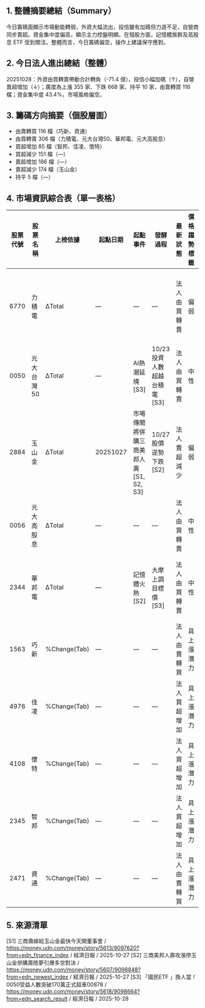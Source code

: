 ## 1. 整體摘要總結（Summary）
今日籌碼面顯示市場動能轉弱，外資大幅流出，投信雖有加碼但力道不足，自營商同步賣超。資金集中度偏高，顯示主力控盤明顯。在個股方面，記憶體族群及高股息 ETF 受到關注。整體而言，今日籌碼偏空，操作上建議保守應對。

## 2. 今日法人進出總結（整體）
20251028：外資由買轉賣帶動合計轉負（-71.4 億），投信小幅加碼（↑），自營賣超增加（↓）；廣度為上漲 355 家、下跌 668 家、持平 10 家，由賣轉買 116 檔；資金集中度 43.4%，市場風格偏空。

## 3. 籌碼方向摘要（個股層面）
- 由賣轉買 116 檔（巧新、資通）
- 由買轉賣 306 檔（力積電、元大台灣50、華邦電、元大高股息）
- 買超增加 85 檔（智邦、佳凌、懷特）
- 買超減少 151 檔（—）
- 賣超增加 186 檔（—）
- 賣超減少 174 檔（玉山金）
- 持平 5 檔（—）

## 4. 市場資訊綜合表（單一表格）
| 股票代號 | 股票名稱 | 上榜依據 | 起點日期 | 起點事件 | 發酵過程 | 最新狀態 | 價格趨勢標籤 | 合理價格參考 | 操作建議 | 操作建議說明 | 上漲潛力判斷 | 資料來源SID |
|---|---|---|---|---|---|---|---|---|---|---|---|---|
| 6770 | 力積電 | ΔTotal | — | — | — | 法人由買轉賣 | 偏弱 | 暫無資訊 | 短線 | 避開法人減碼標的 | 偏弱 | — |
| 0050 | 元大台灣50 | ΔTotal | — | AI熱潮延燒 [S3] | 10/23 投資人數超越台積電 [S3] | 法人由買轉賣 | 中性 | 暫無資訊 | 中長線 | 分批布局ETF | 中性 | — |
| 2884 | 玉山金 | ΔTotal | 20251027 | 市場傳聞將併購三商美邦人壽 [S1, S2, S3] | 10/27 股價逆勢下跌 [S2] | 法人賣超減少 | 偏弱 | 8.2元（併購價）[S1] | 中長線 | 關注後續併購發展 | 中性 | S1, S2 |
| 0056 | 元大高股息 | ΔTotal | — | — | — | 法人由買轉賣 | 中性 | 暫無資訊 | 中長線 | 定期定額存股 | 中性 | — |
| 2344 | 華邦電 | ΔTotal | — | 記憶體火熱 [S2] | 大摩上調目標價 [S3] | 法人由買轉賣 | 中性 | 暫無資訊 | 短線 | 觀察記憶體後市 | 中性 | S3 |
| 1563 | 巧新 | %Change(Tab) | — | — | — | 法人由賣轉買 | 具上漲潛力 | 暫無資訊 | 短線 | 關注法人動向 | 具上漲潛力 | — |
| 4976 | 佳凌 | %Change(Tab) | — | — | — | 法人買超增加 | 具上漲潛力 | 暫無資訊 | 短線 | 關注法人動向 | 具上漲潛力 | — |
| 4108 | 懷特 | %Change(Tab) | — | — | — | 法人買超增加 | 具上漲潛力 | 暫無資訊 | 短線 | 關注法人動向 | 具上漲潛力 | — |
| 2345 | 智邦 | %Change(Tab) | — | — | — | 法人買超增加 | 具上漲潛力 | 暫無資訊 | 短線 | 關注法人動向 | 具上漲潛力 | — |
| 2471 | 資通 | %Change(Tab) | — | — | — | 法人由賣轉買 | 具上漲潛力 | 暫無資訊 | 短線 | 關注法人動向 | 具上漲潛力 | — |

## 5. 來源清單
[S1] 三商壽嫁給玉山金最快今天開董事會 / https://money.udn.com/money/story/5613/9097620?from=edn_finance_index / 經濟日報 / 2025-10-27
[S2] 三商美邦人壽攻漲停玉山金併購壽險夢引爆多空對決 / https://money.udn.com/money/story/5607/9098848?from=edn_newest_index / 經濟日報 / 2025-10-27
[S3] 「國民ETF 」換人當！ 0050受益人數突破170萬正式超車00878 / https://money.udn.com/money/story/5618/9098664?from=edn_search_result / 經濟日報 / 2025-10-28
